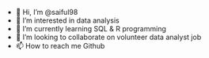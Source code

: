 - 👋 Hi, I’m @saiful98
- 👀 I’m interested in data analysis
- 🌱 I’m currently learning SQL & R programming
- 💞️ I’m looking to collaborate on volunteer data analyst job
- 📫 How to reach me Github

<!---
saiful98/saiful98 is a ✨ special ✨ repository because its `README.md` (this file) appears on your GitHub profile.
You can click the Preview link to take a look at your changes.
--->
